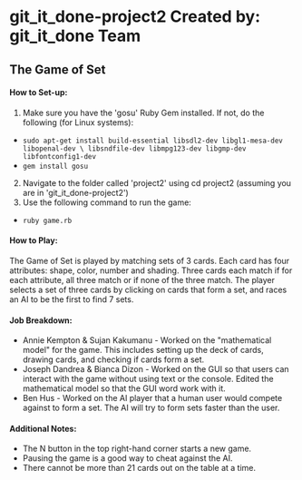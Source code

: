 # git_it_done-project2 Created by: git_it_done Team
## The Game of Set

#### How to Set-up:
1. Make sure you have the 'gosu' Ruby Gem installed. If not, do the following (for Linux systems):
  - `sudo apt-get install build-essential libsdl2-dev libgl1-mesa-dev libopenal-dev \
                     libsndfile-dev libmpg123-dev libgmp-dev libfontconfig1-dev`
  - `gem install gosu`
2. Navigate to the folder called 'project2' using cd project2 (assuming you are in 'git_it_done-project2')
3. Use the following command to run the game:
  - `ruby game.rb`
#### How to Play:
The Game of Set is played by matching sets of 3 cards. Each card has four attributes: shape, color, number and shading. Three cards each match if for each attribute, all three match or if none of the three match.
The player selects a set of three cards by clicking on cards that form a set, and races an AI to be the first to find 7 sets.
#### Job Breakdown:
- Annie Kempton & Sujan Kakumanu - Worked on the "mathematical model" for the game. This includes setting up the deck of cards, drawing cards, and checking if cards form a set. 
- Joseph Dandrea & Bianca Dizon - Worked on the GUI so that users can interact with the game without using text or the console. Edited the mathematical model so that the GUI word work with it.
- Ben Hus - Worked on the AI player that a human user would compete against to form a set. The AI will try to form sets faster than the user.
#### Additional Notes:
- The N button in the top right-hand corner starts a new game.
- Pausing the game is a good way to cheat against the AI.
- There cannot be more than 21 cards out on the table at a time.
